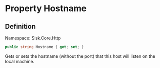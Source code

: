 # Property Hostname

## Definition
Namespace: Sisk.Core.Http

```csharp
public string Hostname { get; set; }
```

Gets or sets the hostname (without the port) that this host will listen on the local machine.

